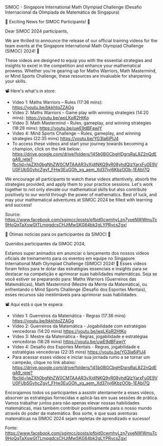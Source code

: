 SIMOC - Singapore International Math Olympiad Challenge (Desafio Internacional da Olimpíada de Matemática de Singapura)

🌟 Exciting News for SIMOC Participants! 🌟

Dear SIMOC 2024 participants,

We are thrilled to announce the release of our official training videos for the team events at the Singapore International Math Olympiad Challenge (SIMOC) 2024! 🎉

These videos are designed to equip you with the essential strategies and insights to excel in the competition and enhance your mathematical prowess. Whether you're gearing up for Maths Warriors, Math Mastermind, or Mind Sports Challenge, these resources are invaluable for sharpening your skills.

📽️ Here's what's in store:
- Video 1: Maths Warriors – Rules (17:36 mins): https://youtu.be/bkkhtqZZAGg
- Video 2: Maths Warriors – Game play with winning strategies (14:20 mins): https://youtu.be/wpLKpR2HtKo
- Video 3: Math Mastermind – Rules, gameplay, and winning strategies (18:28 mins):  https://youtu.be/uwE9dBFawjY
- Video 4: Mind Sports Challenge – Rules, gameplay, and winning strategies (22:35 mins) https://youtu.be/YG3la6iPlJ4
- To access these videos and start your journey towards becoming a champion, click on the link below:
https://drive.google.com/drive/folders/145b0BGCbgHDgrsRaL8Z2nQdEgA9_rete?fbclid=IwZXh0bgNhZW0CMTAAAR3vXjdlNKQ9yR08yhdQIzYarxFu0E9VU0FUbSGyhcZgyf_FHw3EuGOh_xg_aem_Xd37iyj6KbzOOb-1EAbl7Q

We encourage all participants to watch these videos attentively, absorb the strategies provided, and apply them to your practice sessions. Let's work together to not only elevate our mathematical skills but also contribute positively to our world through the power of mathematics.
Best of luck, and may your mathematical adventures at SIMOC 2024 be filled with learning and success!

Source: https://www.facebook.com/sgimcc/posts/pfbid0cwmhyLzn7yxeNWWmuTc9HoQqTaXswGtTLmqgdcsCHJtMwSKG64bk2gLYPRvcsZgxl


🌟 Ótimas notícias para os participantes da SIMOC! 🌟

Queridos participantes da SIMOC 2024, 

Estamos super animados em anunciar o lançamento dos nossos vídeos oficiais de treinamento para os eventos em equipe no Singapore International Math Olympiad Challenge (SIMOC) 2024! 🎉
Esses vídeos foram feitos para te dotar das estratégias essenciais e insights para se destacar na competição e aprimorar suas habilidades matemáticas. Seja se você estiver se preparando para: Maths Warriors (Guerreiros das Matemáticas), Math Mastermind (Mestre da Mente da Matemática), ou enfrentando o Mind Sports Challenge (Desafio dos Esportes Mentais), esses recursos são inestimáveis para aprimorar suas habilidades. 

📽️ Aqui está o que te espera: 
- Vídeo 1: Guerreiros da Matemática - Regras (17:36 mins) https://youtu.be/bkkhtqZZAGg 
- Vídeo 2: Guerreiros da Matemática - Jogabilidade com estratégias vencedoras (14:20 mins) https://youtu.be/wpLKpR2HtKo
- Vídeo 3: Mestre da Matemática - Regras, jogabilidade e estratégias vencedoras (18:28 mins)
https://youtu.be/uwE9dBFawjY
- Vídeo 4: Desafio dos Esportes Mentais - Regras, jogabilidade e estratégias vencedoras (22:35 mins)
https://youtu.be/YG3la6iPlJ4
- Para acessar esses vídeos e iniciar sua jornada rumo a se tornar um campeão, clique no link abaixo:
https://drive.google.com/drive/folders/145b0BGCbgHDgrsRaL8Z2nQdEgA9_rete?fbclid=IwZXh0bgNhZW0CMTAAAR3vXjdlNKQ9yR08yhdQIzYarxFu0E9VU0FUbSGyhcZgyf_FHw3EuGOh_xg_aem_Xd37iyj6KbzOOb-1EAbl7Q

Encorajamos todos os participantes a assistir atentamente a esses vídeos, absorver as estratégias fornecidas e aplicá-las em suas sessões de prática. Vamos trabalhar juntos para não apenas elevar nossas habilidades matemáticas, mas também contribuir positivamente para o nosso mundo através do poder da matemática.
Boa sorte, e que suas aventuras matemáticas na SIMOC 2024 sejam repletas de aprendizado e sucesso!

Fonte: https://www.facebook.com/sgimcc/posts/pfbid0cwmhyLzn7yxeNWWmuTc9HoQqTaXswGtTLmqgdcsCHJtMwSKG64bk2gLYPRvcsZgxl